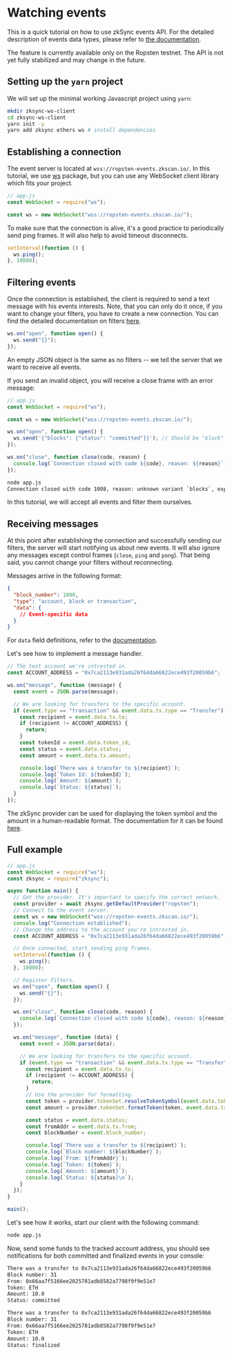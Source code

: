 # Watching events

This is a quick tutorial on how to use zkSync events API. For the detailed description of events data types, please refer to [the documentation](../api/events.md).

The feature is currently available only on the Ropsten testnet. The API is not yet fully stabilized and may change in the future.

## Setting up the `yarn` project

We will set up the minimal working Javascript project using `yarn`:

```sh
mkdir zksync-ws-client
cd zksync-ws-client
yarn init -y
yarn add zksync ethers ws # install dependencies
```

## Establishing a connection

The event server is located at `wss://ropsten-events.zkscan.io/`. In this tutorial, we use [ws](https://www.npmjs.com/package/ws) package, but you can use any WebSocket client library which fits your project.

```javascript
// app.js
const WebSocket = require("ws");

const ws = new WebSocket("wss://ropsten-events.zkscan.io/");
```

To make sure that the connection is alive, it's a good practice to periodically send ping frames. It will also help to avoid timeout disconnects.

```javascript
setInterval(function () {
  ws.ping();
}, 10000);
```

## Filtering events

Once the connection is established, the client is required to send a text message with his events interests. Note, that you can only do it once, if you want to change your filters, you have to create a new connection. You can find the detailed documentation on filters [here](../api/events.md#Filters).

```javascript
ws.on("open", function open() {
  ws.send("{}");
});
```

An empty JSON object is the same as no filters -- we tell the server that we want to receive all events.

If you send an invalid object, you will receive a close frame with an error message:

```javascript
// app.js
const WebSocket = require("ws");

const ws = new WebSocket("wss://ropsten-events.zkscan.io/");

ws.on("open", function open() {
  ws.send('{"blocks": {"status": "committed"}}'); // Should be "block"
});

ws.on("close", function close(code, reason) {
  console.log(`Connection closed with code ${code}, reason: ${reason}`);
});
```

```sh
node app.js
Connection closed with code 1008, reason: unknown variant `blocks`, expected one of `account`, `block`, `transaction` at line 1 column 9
```

In this tutorial, we will accept all events and filter them ourselves.

## Receiving messages

At this point after establishing the connection and successfully sending our filters, the server will start notifying us about new events. It will also ignore any messages except control frames (`close`, `ping` and `pong`). That being said, you cannot change your filters without reconnecting.

Messages arrive in the following format:

```json
{
  "block_number": 1000,
  "type": "account, block or transaction",
  "data": {
    // Event-specific data
  }
}
```

For `data` field definitions, refer to the [documentation](../api/events.md#Events).

Let's see how to implement a message handler.

```typescript
// The test account we're intrested in.
const ACCOUNT_ADDRESS = "0x7ca2113e931ada26f64da66822ece493f20059b6";

ws.on("message", function (message) {
  const event = JSON.parse(message);

  // We are looking for transfers to the specific account.
  if (event.type == "transaction" && event.data.tx.type == "Transfer") {
    const recipient = event.data.tx.to;
    if (recipient != ACCOUNT_ADDRESS) {
      return;
    }
    const tokenId = event.data.token_id;
    const status = event.data.status;
    const amount = event.data.tx.amount;

    console.log(`There was a transfer to ${recipient}`);
    console.log(`Token Id: ${tokenId}`);
    console.log(`Amount: ${amount}`);
    console.log(`Status: ${status}`);
  }
});
```

The zkSync provider can be used for displaying the token symbol and the amount in a human-readable format. The documentation for it can be found [here](../api/sdk/js/providers.md).

## Full example

```typescript
// app.js
const WebSocket = require("ws");
const zksync = require("zksync");

async function main() {
  // Get the provider. It's important to specify the correct network.
  const provider = await zksync.getDefaultProvider("ropsten");
  // Connect to the event server.
  const ws = new WebSocket("wss://ropsten-events.zkscan.io/");
  console.log("Connection established");
  // Change the address to the account you're intrested in.
  const ACCOUNT_ADDRESS = "0x7ca2113e931ada26f64da66822ece493f20059b6";

  // Once connected, start sending ping frames.
  setInterval(function () {
    ws.ping();
  }, 10000);

  // Register filters.
  ws.on("open", function open() {
    ws.send("{}");
  });

  ws.on("close", function close(code, reason) {
    console.log(`Connection closed with code ${code}, reason: ${reason}`);
  });

  ws.on("message", function (data) {
    const event = JSON.parse(data);

    // We are looking for transfers to the specific account.
    if (event.type == "transaction" && event.data.tx.type == "Transfer") {
      const recipient = event.data.tx.to;
      if (recipient != ACCOUNT_ADDRESS) {
        return;
      }
      // Use the provider for formatting.
      const token = provider.tokenSet.resolveTokenSymbol(event.data.token_id);
      const amount = provider.tokenSet.formatToken(token, event.data.tx.amount);

      const status = event.data.status;
      const fromAddr = event.data.tx.from;
      const blockNumber = event.block_number;

      console.log(`There was a transfer to ${recipient}`);
      console.log(`Block number: ${blockNumber}`);
      console.log(`From: ${fromAddr}`);
      console.log(`Token: ${token}`);
      console.log(`Amount: ${amount}`);
      console.log(`Status: ${status}\n`);
    }
  });
}

main();
```

Let's see how it works, start our client with the following command:

```sh
node app.js
```

Now, send some funds to the tracked account address, you should see notifications for both committed and finalized events in your console:

```sh
There was a transfer to 0x7ca2113e931ada26f64da66822ece493f20059b6
Block number: 31
From: 0x66aa7f5166ee2025781adb8582a7798f9f9e51e7
Token: ETH
Amount: 10.0
Status: committed

There was a transfer to 0x7ca2113e931ada26f64da66822ece493f20059b6
Block number: 31
From: 0x66aa7f5166ee2025781adb8582a7798f9f9e51e7
Token: ETH
Amount: 10.0
Status: finalized
```

